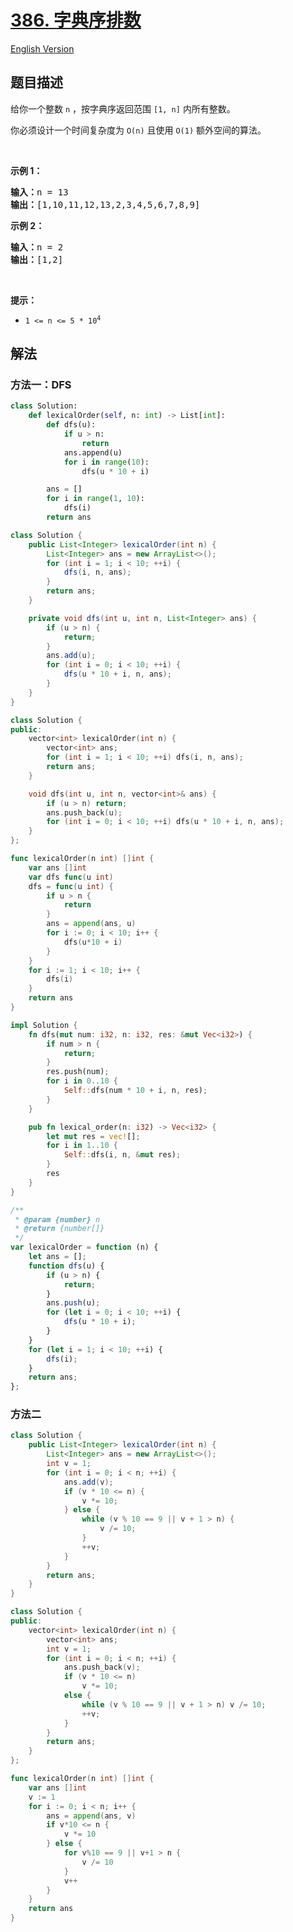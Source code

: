 # [386. 字典序排数](https://leetcode.cn/problems/lexicographical-numbers)

[English Version](/solution/0300-0399/0386.Lexicographical%20Numbers/README_EN.md)

## 题目描述

<!-- 这里写题目描述 -->

<p>给你一个整数 <code>n</code> ，按字典序返回范围 <code>[1, n]</code> 内所有整数。</p>

<p>你必须设计一个时间复杂度为 <code>O(n)</code> 且使用 <code>O(1)</code> 额外空间的算法。</p>

<p>&nbsp;</p>

<p><strong>示例 1：</strong></p>

<pre>
<strong>输入：</strong>n = 13
<strong>输出：</strong>[1,10,11,12,13,2,3,4,5,6,7,8,9]
</pre>

<p><strong>示例 2：</strong></p>

<pre>
<strong>输入：</strong>n = 2
<strong>输出：</strong>[1,2]
</pre>

<p>&nbsp;</p>

<p><strong>提示：</strong></p>

<ul>
	<li><code>1 &lt;= n &lt;= 5 * 10<sup>4</sup></code></li>
</ul>

## 解法

### 方法一：DFS

<!-- tabs:start -->

```python
class Solution:
    def lexicalOrder(self, n: int) -> List[int]:
        def dfs(u):
            if u > n:
                return
            ans.append(u)
            for i in range(10):
                dfs(u * 10 + i)

        ans = []
        for i in range(1, 10):
            dfs(i)
        return ans
```

```java
class Solution {
    public List<Integer> lexicalOrder(int n) {
        List<Integer> ans = new ArrayList<>();
        for (int i = 1; i < 10; ++i) {
            dfs(i, n, ans);
        }
        return ans;
    }

    private void dfs(int u, int n, List<Integer> ans) {
        if (u > n) {
            return;
        }
        ans.add(u);
        for (int i = 0; i < 10; ++i) {
            dfs(u * 10 + i, n, ans);
        }
    }
}
```

```cpp
class Solution {
public:
    vector<int> lexicalOrder(int n) {
        vector<int> ans;
        for (int i = 1; i < 10; ++i) dfs(i, n, ans);
        return ans;
    }

    void dfs(int u, int n, vector<int>& ans) {
        if (u > n) return;
        ans.push_back(u);
        for (int i = 0; i < 10; ++i) dfs(u * 10 + i, n, ans);
    }
};
```

```go
func lexicalOrder(n int) []int {
	var ans []int
	var dfs func(u int)
	dfs = func(u int) {
		if u > n {
			return
		}
		ans = append(ans, u)
		for i := 0; i < 10; i++ {
			dfs(u*10 + i)
		}
	}
	for i := 1; i < 10; i++ {
		dfs(i)
	}
	return ans
}
```

```rust
impl Solution {
    fn dfs(mut num: i32, n: i32, res: &mut Vec<i32>) {
        if num > n {
            return;
        }
        res.push(num);
        for i in 0..10 {
            Self::dfs(num * 10 + i, n, res);
        }
    }

    pub fn lexical_order(n: i32) -> Vec<i32> {
        let mut res = vec![];
        for i in 1..10 {
            Self::dfs(i, n, &mut res);
        }
        res
    }
}
```

```js
/**
 * @param {number} n
 * @return {number[]}
 */
var lexicalOrder = function (n) {
    let ans = [];
    function dfs(u) {
        if (u > n) {
            return;
        }
        ans.push(u);
        for (let i = 0; i < 10; ++i) {
            dfs(u * 10 + i);
        }
    }
    for (let i = 1; i < 10; ++i) {
        dfs(i);
    }
    return ans;
};
```

<!-- tabs:end -->

### 方法二

<!-- tabs:start -->

```java
class Solution {
    public List<Integer> lexicalOrder(int n) {
        List<Integer> ans = new ArrayList<>();
        int v = 1;
        for (int i = 0; i < n; ++i) {
            ans.add(v);
            if (v * 10 <= n) {
                v *= 10;
            } else {
                while (v % 10 == 9 || v + 1 > n) {
                    v /= 10;
                }
                ++v;
            }
        }
        return ans;
    }
}
```

```cpp
class Solution {
public:
    vector<int> lexicalOrder(int n) {
        vector<int> ans;
        int v = 1;
        for (int i = 0; i < n; ++i) {
            ans.push_back(v);
            if (v * 10 <= n)
                v *= 10;
            else {
                while (v % 10 == 9 || v + 1 > n) v /= 10;
                ++v;
            }
        }
        return ans;
    }
};
```

```go
func lexicalOrder(n int) []int {
	var ans []int
	v := 1
	for i := 0; i < n; i++ {
		ans = append(ans, v)
		if v*10 <= n {
			v *= 10
		} else {
			for v%10 == 9 || v+1 > n {
				v /= 10
			}
			v++
		}
	}
	return ans
}
```

<!-- tabs:end -->

<!-- end -->
